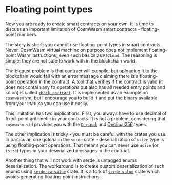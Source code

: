 # Floating point types

Now you are ready to create smart contracts on your own. It is time to discuss an important limitation of CosmWasm
smart contracts - floating-point numbers.

The story is short: you cannot use floating-point types in smart contracts. Never. CosmWasm virtual machine on purpose
does not implement floating-point Wasm instructions, even such basics as `F32Load`. The reasoning is simple: they are
not safe to work with in the blockchain world.

The biggest problem is that contract will compile, but uploading it to the blockchain would fail with an error message
claiming there is a floating-point operation in the contract. A tool that verifies if the contract is valid (it does
not contain any fp operations but also has all needed entry points and so on) is called
[`check_contract`](https://github.com/CosmWasm/cosmwasm/blob/main/packages/vm/examples/check_contract.rs). It is implemented
as an example on `cosmwasm` vm, but I encourage you to build it and put the binary available from your `PATH` so you can
use it easily.

This limitation has two implications. First, you always have to use decimal of fixed-point arithmetic in your contracts.
It is not a problem, considering that `cosmwasm-std` provides you with the
[`Decimal`](https://docs.rs/cosmwasm-std/1.0.0/cosmwasm_std/struct.Decimal.html) and
[Decimal256](https://docs.rs/cosmwasm-std/1.0.0/cosmwasm_std/struct.Decimal256.html) types.

The other implication is tricky - you must be careful with the crates you use. In particular, one gotcha in the `serde`
crate - deserialization of `usize` type is using floating-point operations. That means you can never use `usize` (or `isize`)
types in your deserialized messages in the contract.

Another thing that will not work with serde is untagged enums deserialization. The workaround is to create custom
deserialization of such enums using [`serde-cw-value`](https://crates.io/crates/serde-cw-value) crate. It is a fork of
[`serde-value`](https://crates.io/crates/serde-value) crate which avoids generating floating-point instructions.

